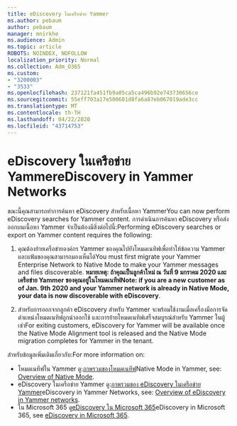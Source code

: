 ```yaml
---
title: eDiscovery ในเครือข่าย Yammer
ms.author: pebaum
author: pebaum
manager: mnirkhe
ms.audience: Admin
ms.topic: article
ROBOTS: NOINDEX, NOFOLLOW
localization_priority: Normal
ms.collection: Adm_O365
ms.custom:
- "3200003"
- "3533"
ms.openlocfilehash: 237121fa451fb9a05ca5ca496b92e743730656ce
ms.sourcegitcommit: 55eff703a17e500681d8fa6a87eb067019ade3cc
ms.translationtype: MT
ms.contentlocale: th-TH
ms.lasthandoff: 04/22/2020
ms.locfileid: "43714753"
---
```

# <a name="ediscovery-in-yammer-networks"></a><span data-ttu-id="30b50-102">eDiscovery ในเครือข่าย Yammer</span><span class="sxs-lookup"><span data-stu-id="30b50-102">eDiscovery in Yammer Networks</span></span>

<span data-ttu-id="30b50-103">ขณะนี้คุณสามารถทําการค้นหา eDiscovery สําหรับเนื้อหา Yammer</span><span class="sxs-lookup"><span data-stu-id="30b50-103">You can now perform eDiscovery searches for Yammer content.</span></span>  <span data-ttu-id="30b50-104">การดําเนินการค้นหา eDiscovery หรือส่งออกบนเนื้อหา Yammer จําเป็นต้องมีสิ่งต่อไปนี้:</span><span class="sxs-lookup"><span data-stu-id="30b50-104">Performing eDiscovery searches or export on Yammer content requires the following:</span></span>

1. <span data-ttu-id="30b50-105">คุณต้องย้ายเครือข่ายองค์กร Yammer ของคุณไปยังโหมดเนทิฟเพื่อทําให้ข้อความ Yammer และแฟ้มของคุณสามารถมองเห็นได้</span><span class="sxs-lookup"><span data-stu-id="30b50-105">You must first migrate your Yammer Enterprise Network to Native Mode to make your Yammer messages and files discoverable.</span></span> <span data-ttu-id="30b50-106">**หมายเหตุ: ถ้าคุณเป็นลูกค้าใหม่ ณ วันที่ 9 มกราคม 2020 และเครือข่าย Yammer ของคุณอยู่ในโหมดเนทีฟ**</span><span class="sxs-lookup"><span data-stu-id="30b50-106">**Note: if you are a new customer as of Jan. 9th 2020 and your Yammer network is already in Native Mode, your data is now discoverable with eDiscovery**.</span></span>

2. <span data-ttu-id="30b50-107">สําหรับการออกจากลูกค้า eDiscovery สําหรับ Yammer จะพร้อมใช้งานเมื่อเครื่องมือการจัดตําแหน่งโหมดเนทิฟถูกนําออกใช้ และการย้ายโหมดเนทิฟเสร็จสมบูรณ์สําหรับ Yammer ในผู้เช่า</span><span class="sxs-lookup"><span data-stu-id="30b50-107">For exiting customers, eDiscovery for Yammer will be available once the Native Mode Alignment tool is released and the Native Mode migration completes for Yammer in the tenant.</span></span>

<span data-ttu-id="30b50-108">สําหรับข้อมูลเพิ่มเติมเกี่ยวกับ:</span><span class="sxs-lookup"><span data-stu-id="30b50-108">For more information on:</span></span>

- <span data-ttu-id="30b50-109">โหมดเนทีฟใน Yammer ดู:[ภาพรวมของโหมดเนทีฟ](https://docs.microsoft.com/yammer/configure-your-yammer-network/overview-native-mode)</span><span class="sxs-lookup"><span data-stu-id="30b50-109">Native Mode in Yammer, see: [Overview of Native Mode](https://docs.microsoft.com/yammer/configure-your-yammer-network/overview-native-mode).</span></span>
- <span data-ttu-id="30b50-110">eDiscovery ในเครือข่าย Yammer ดู:[ภาพรวมของ eDiscovery ในเครือข่าย Yammer](https://docs.microsoft.com/yammer/manage-security-and-compliance/overview-of-ediscovery)</span><span class="sxs-lookup"><span data-stu-id="30b50-110">eDiscovery in Yammer Networks, see: [Overview of eDiscovery in Yammer networks](https://docs.microsoft.com/yammer/manage-security-and-compliance/overview-of-ediscovery).</span></span>
- <span data-ttu-id="30b50-111">ใน Microsoft 365 ดู[eDiscovery ใน Microsoft 365](https://docs.microsoft.com/microsoft-365/compliance/ediscovery)</span><span class="sxs-lookup"><span data-stu-id="30b50-111">eDiscovery in Microsoft  365, see [eDiscovery in Microsoft 365](https://docs.microsoft.com/microsoft-365/compliance/ediscovery).</span></span>

